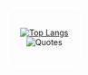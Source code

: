<div align="center" style="border: 2px solid #ffffff; border-radius: 10px; padding: 20px; width: fit-content;">
  
[![Top Langs](https://github-readme-stats.vercel.app/api/top-langs/?username=plrtp68217&layout=compact&theme=dark)](https://github.com/anuraghazra/github-readme-stats)  
![Quotes](https://quotes-github-readme.vercel.app/api?type=horizontal&theme=dark)

</div>
